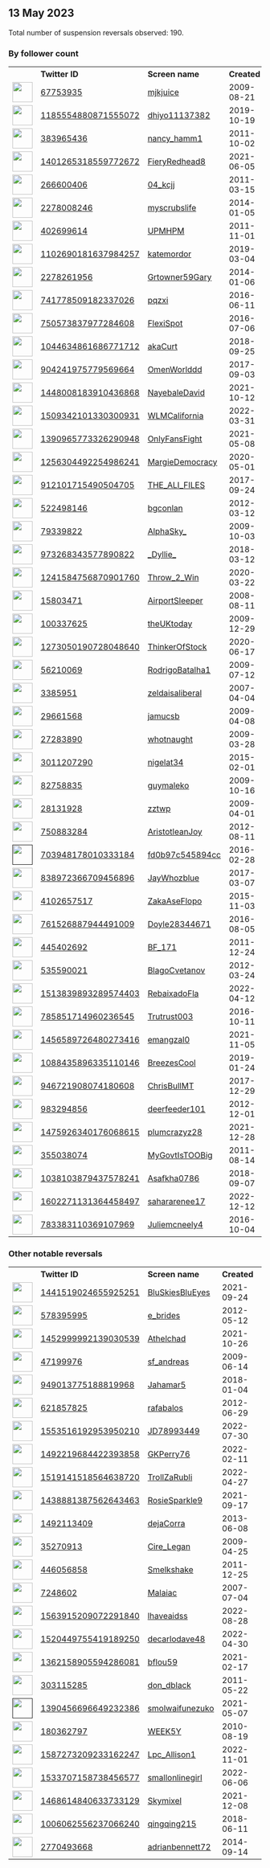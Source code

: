 
## 13 May 2023
Total number of suspension reversals observed: 190.

### By follower count
<table><tr><th></th><th align="left">Twitter ID</th><th align="left">Screen name</th>
<th align="left">Created</th><th align="left">Status</th><th align="left">Suspended</th><th align="left">Followers</th>
<tr><td><a href="https://pbs.twimg.com/profile_images/1635112751029780482/-g-seppt_normal.jpg"><img src="https://pbs.twimg.com/profile_images/1635112751029780482/-g-seppt_normal.jpg" width="40px" height="40px" align="center"/></a></td><td><a href="https://twitter.com/intent/user?user_id=67753935">67753935</a></td><td><a href="https://twitter.com/mjkjuice">mjkjuice</a></td><td>2009-08-21</td><td align="center"></td><td>2023-03-22</td><td>39049</td></tr>
<tr><td><a href="https://pbs.twimg.com/profile_images/1632290055770509313/s9j29BbK_normal.jpg"><img src="https://pbs.twimg.com/profile_images/1632290055770509313/s9j29BbK_normal.jpg" width="40px" height="40px" align="center"/></a></td><td><a href="https://twitter.com/intent/user?user_id=1185554880871555072">1185554880871555072</a></td><td><a href="https://twitter.com/dhiyo11137382">dhiyo11137382</a></td><td>2019-10-19</td><td align="center"></td><td>2023-05-12</td><td>29765</td></tr>
<tr><td><a href="https://pbs.twimg.com/profile_images/1118945418451333121/VzMXgpZl_normal.jpg"><img src="https://pbs.twimg.com/profile_images/1118945418451333121/VzMXgpZl_normal.jpg" width="40px" height="40px" align="center"/></a></td><td><a href="https://twitter.com/intent/user?user_id=383965436">383965436</a></td><td><a href="https://twitter.com/nancy_hamm1">nancy_hamm1</a></td><td>2011-10-02</td><td align="center"></td><td></td><td>27364</td></tr>
<tr><td><a href="https://pbs.twimg.com/profile_images/1475102433491787780/Eyr4SEi3_normal.jpg"><img src="https://pbs.twimg.com/profile_images/1475102433491787780/Eyr4SEi3_normal.jpg" width="40px" height="40px" align="center"/></a></td><td><a href="https://twitter.com/intent/user?user_id=1401265318559772672">1401265318559772672</a></td><td><a href="https://twitter.com/FieryRedhead8">FieryRedhead8</a></td><td>2021-06-05</td><td align="center"></td><td>2022-07-16</td><td>20245</td></tr>
<tr><td><a href="https://pbs.twimg.com/profile_images/1648837699413893122/dSjNlsQ__normal.jpg"><img src="https://pbs.twimg.com/profile_images/1648837699413893122/dSjNlsQ__normal.jpg" width="40px" height="40px" align="center"/></a></td><td><a href="https://twitter.com/intent/user?user_id=266600406">266600406</a></td><td><a href="https://twitter.com/04_kcjj">04_kcjj</a></td><td>2011-03-15</td><td align="center"></td><td>2023-05-01</td><td>15900</td></tr>
<tr><td><a href="https://pbs.twimg.com/profile_images/1655299666219507721/7IqQtY73_normal.jpg"><img src="https://pbs.twimg.com/profile_images/1655299666219507721/7IqQtY73_normal.jpg" width="40px" height="40px" align="center"/></a></td><td><a href="https://twitter.com/intent/user?user_id=2278008246">2278008246</a></td><td><a href="https://twitter.com/myscrubslife">myscrubslife</a></td><td>2014-01-05</td><td align="center"></td><td>2022-08-17</td><td>15325</td></tr>
<tr><td><a href="https://pbs.twimg.com/profile_images/1658074940958994432/XKKXmjkI_normal.jpg"><img src="https://pbs.twimg.com/profile_images/1658074940958994432/XKKXmjkI_normal.jpg" width="40px" height="40px" align="center"/></a></td><td><a href="https://twitter.com/intent/user?user_id=402699614">402699614</a></td><td><a href="https://twitter.com/UPMHPM">UPMHPM</a></td><td>2011-11-01</td><td align="center"></td><td></td><td>14256</td></tr>
<tr><td><a href="https://pbs.twimg.com/profile_images/1529607298775130112/_tuXka9r_normal.jpg"><img src="https://pbs.twimg.com/profile_images/1529607298775130112/_tuXka9r_normal.jpg" width="40px" height="40px" align="center"/></a></td><td><a href="https://twitter.com/intent/user?user_id=1102690181637984257">1102690181637984257</a></td><td><a href="https://twitter.com/katemordor">katemordor</a></td><td>2019-03-04</td><td align="center"></td><td>2022-06-21</td><td>12384</td></tr>
<tr><td><a href="https://pbs.twimg.com/profile_images/969427830890119168/9-jbejJh_normal.jpg"><img src="https://pbs.twimg.com/profile_images/969427830890119168/9-jbejJh_normal.jpg" width="40px" height="40px" align="center"/></a></td><td><a href="https://twitter.com/intent/user?user_id=2278261956">2278261956</a></td><td><a href="https://twitter.com/Grtowner59Gary">Grtowner59Gary</a></td><td>2014-01-06</td><td align="center"></td><td></td><td>11969</td></tr>
<tr><td><a href="https://pbs.twimg.com/profile_images/915494059648499712/VCjerUTl_normal.jpg"><img src="https://pbs.twimg.com/profile_images/915494059648499712/VCjerUTl_normal.jpg" width="40px" height="40px" align="center"/></a></td><td><a href="https://twitter.com/intent/user?user_id=741778509182337026">741778509182337026</a></td><td><a href="https://twitter.com/pqzxi">pqzxi</a></td><td>2016-06-11</td><td align="center"></td><td>2023-04-26</td><td>10183</td></tr>
<tr><td><a href="https://pbs.twimg.com/profile_images/1648585518727438338/gxFhlQXa_normal.jpg"><img src="https://pbs.twimg.com/profile_images/1648585518727438338/gxFhlQXa_normal.jpg" width="40px" height="40px" align="center"/></a></td><td><a href="https://twitter.com/intent/user?user_id=750573837977284608">750573837977284608</a></td><td><a href="https://twitter.com/FlexiSpot">FlexiSpot</a></td><td>2016-07-06</td><td align="center"></td><td>2023-05-03</td><td>9918</td></tr>
<tr><td><a href="https://pbs.twimg.com/profile_images/1497820385210863616/Arz0NmDv_normal.jpg"><img src="https://pbs.twimg.com/profile_images/1497820385210863616/Arz0NmDv_normal.jpg" width="40px" height="40px" align="center"/></a></td><td><a href="https://twitter.com/intent/user?user_id=1044634861686771712">1044634861686771712</a></td><td><a href="https://twitter.com/akaCurt">akaCurt</a></td><td>2018-09-25</td><td align="center"></td><td>2022-06-14</td><td>9655</td></tr>
<tr><td><a href="https://pbs.twimg.com/profile_images/1647388209075171329/YgOrUabT_normal.jpg"><img src="https://pbs.twimg.com/profile_images/1647388209075171329/YgOrUabT_normal.jpg" width="40px" height="40px" align="center"/></a></td><td><a href="https://twitter.com/intent/user?user_id=904241975779569664">904241975779569664</a></td><td><a href="https://twitter.com/OmenWorlddd">OmenWorlddd</a></td><td>2017-09-03</td><td align="center"></td><td>2023-04-29</td><td>8350</td></tr>
<tr><td><a href="https://pbs.twimg.com/profile_images/1645680619253268485/jrNktBl6_normal.jpg"><img src="https://pbs.twimg.com/profile_images/1645680619253268485/jrNktBl6_normal.jpg" width="40px" height="40px" align="center"/></a></td><td><a href="https://twitter.com/intent/user?user_id=1448008183910436868">1448008183910436868</a></td><td><a href="https://twitter.com/NayebaleDavid">NayebaleDavid</a></td><td>2021-10-12</td><td align="center"></td><td>2023-01-28</td><td>7995</td></tr>
<tr><td><a href="https://pbs.twimg.com/profile_images/1509343505780404224/ClcHv75c_normal.jpg"><img src="https://pbs.twimg.com/profile_images/1509343505780404224/ClcHv75c_normal.jpg" width="40px" height="40px" align="center"/></a></td><td><a href="https://twitter.com/intent/user?user_id=1509342101330300931">1509342101330300931</a></td><td><a href="https://twitter.com/WLMCalifornia">WLMCalifornia</a></td><td>2022-03-31</td><td align="center"></td><td>2023-05-12</td><td>7845</td></tr>
<tr><td><a href="https://pbs.twimg.com/profile_images/1647355323592613889/qt-qyumU_normal.jpg"><img src="https://pbs.twimg.com/profile_images/1647355323592613889/qt-qyumU_normal.jpg" width="40px" height="40px" align="center"/></a></td><td><a href="https://twitter.com/intent/user?user_id=1390965773326290948">1390965773326290948</a></td><td><a href="https://twitter.com/OnlyFansFight">OnlyFansFight</a></td><td>2021-05-08</td><td align="center"></td><td>2023-05-03</td><td>7612</td></tr>
<tr><td><a href="https://pbs.twimg.com/profile_images/1332922206842728450/HbKmEa9F_normal.jpg"><img src="https://pbs.twimg.com/profile_images/1332922206842728450/HbKmEa9F_normal.jpg" width="40px" height="40px" align="center"/></a></td><td><a href="https://twitter.com/intent/user?user_id=1256304492254986241">1256304492254986241</a></td><td><a href="https://twitter.com/MargieDemocracy">MargieDemocracy</a></td><td>2020-05-01</td><td align="center"></td><td></td><td>6489</td></tr>
<tr><td><a href="https://pbs.twimg.com/profile_images/1645261294382075904/T4nKBxcg_normal.jpg"><img src="https://pbs.twimg.com/profile_images/1645261294382075904/T4nKBxcg_normal.jpg" width="40px" height="40px" align="center"/></a></td><td><a href="https://twitter.com/intent/user?user_id=912101715490504705">912101715490504705</a></td><td><a href="https://twitter.com/THE_ALI_FILES">THE_ALI_FILES</a></td><td>2017-09-24</td><td align="center"></td><td>2023-05-09</td><td>5426</td></tr>
<tr><td><a href="https://pbs.twimg.com/profile_images/1089357614230786050/iK48DQMA_normal.jpg"><img src="https://pbs.twimg.com/profile_images/1089357614230786050/iK48DQMA_normal.jpg" width="40px" height="40px" align="center"/></a></td><td><a href="https://twitter.com/intent/user?user_id=522498146">522498146</a></td><td><a href="https://twitter.com/bgconlan">bgconlan</a></td><td>2012-03-12</td><td align="center"></td><td></td><td>5180</td></tr>
<tr><td><a href="https://pbs.twimg.com/profile_images/1444381759051812871/JjjXAI_S_normal.jpg"><img src="https://pbs.twimg.com/profile_images/1444381759051812871/JjjXAI_S_normal.jpg" width="40px" height="40px" align="center"/></a></td><td><a href="https://twitter.com/intent/user?user_id=79339822">79339822</a></td><td><a href="https://twitter.com/AlphaSky_">AlphaSky_</a></td><td>2009-10-03</td><td align="center"></td><td>2023-05-10</td><td>4871</td></tr>
<tr><td><a href="https://pbs.twimg.com/profile_images/1656055626735267841/jxQ5HVZ3_normal.jpg"><img src="https://pbs.twimg.com/profile_images/1656055626735267841/jxQ5HVZ3_normal.jpg" width="40px" height="40px" align="center"/></a></td><td><a href="https://twitter.com/intent/user?user_id=973268343577890822">973268343577890822</a></td><td><a href="https://twitter.com/_Dyllie_">_Dyllie_</a></td><td>2018-03-12</td><td align="center"></td><td>2023-04-14</td><td>4498</td></tr>
<tr><td><a href="https://pbs.twimg.com/profile_images/1630644073102196736/UFZAww8m_normal.jpg"><img src="https://pbs.twimg.com/profile_images/1630644073102196736/UFZAww8m_normal.jpg" width="40px" height="40px" align="center"/></a></td><td><a href="https://twitter.com/intent/user?user_id=1241584756870901760">1241584756870901760</a></td><td><a href="https://twitter.com/Throw_2_Win">Throw_2_Win</a></td><td>2020-03-22</td><td align="center"></td><td>2023-05-07</td><td>4417</td></tr>
<tr><td><a href="https://pbs.twimg.com/profile_images/686377307913715714/xMJtArDu_normal.jpg"><img src="https://pbs.twimg.com/profile_images/686377307913715714/xMJtArDu_normal.jpg" width="40px" height="40px" align="center"/></a></td><td><a href="https://twitter.com/intent/user?user_id=15803471">15803471</a></td><td><a href="https://twitter.com/AirportSleeper">AirportSleeper</a></td><td>2008-08-11</td><td align="center"></td><td>2022-12-15</td><td>3728</td></tr>
<tr><td><a href="https://pbs.twimg.com/profile_images/1657028919869014018/W6GmuMZz_normal.jpg"><img src="https://pbs.twimg.com/profile_images/1657028919869014018/W6GmuMZz_normal.jpg" width="40px" height="40px" align="center"/></a></td><td><a href="https://twitter.com/intent/user?user_id=100337625">100337625</a></td><td><a href="https://twitter.com/theUKtoday">theUKtoday</a></td><td>2009-12-29</td><td align="center"></td><td></td><td>3703</td></tr>
<tr><td><a href="https://pbs.twimg.com/profile_images/1542979703400792073/rcWy3jp3_normal.jpg"><img src="https://pbs.twimg.com/profile_images/1542979703400792073/rcWy3jp3_normal.jpg" width="40px" height="40px" align="center"/></a></td><td><a href="https://twitter.com/intent/user?user_id=1273050190728048640">1273050190728048640</a></td><td><a href="https://twitter.com/ThinkerOfStock">ThinkerOfStock</a></td><td>2020-06-17</td><td align="center"></td><td>2022-08-09</td><td>3637</td></tr>
<tr><td><a href="https://pbs.twimg.com/profile_images/1418694815290695681/5FoOgSwV_normal.jpg"><img src="https://pbs.twimg.com/profile_images/1418694815290695681/5FoOgSwV_normal.jpg" width="40px" height="40px" align="center"/></a></td><td><a href="https://twitter.com/intent/user?user_id=56210069">56210069</a></td><td><a href="https://twitter.com/RodrigoBatalha1">RodrigoBatalha1</a></td><td>2009-07-12</td><td align="center"></td><td>2022-12-01</td><td>3575</td></tr>
<tr><td><a href="https://pbs.twimg.com/profile_images/838252260790411264/bwP6MSSX_normal.jpg"><img src="https://pbs.twimg.com/profile_images/838252260790411264/bwP6MSSX_normal.jpg" width="40px" height="40px" align="center"/></a></td><td><a href="https://twitter.com/intent/user?user_id=3385951">3385951</a></td><td><a href="https://twitter.com/zeldaisaliberal">zeldaisaliberal</a></td><td>2007-04-04</td><td align="center"></td><td></td><td>3430</td></tr>
<tr><td><a href="https://pbs.twimg.com/profile_images/435463598345682944/8ss6gmTe_normal.jpeg"><img src="https://pbs.twimg.com/profile_images/435463598345682944/8ss6gmTe_normal.jpeg" width="40px" height="40px" align="center"/></a></td><td><a href="https://twitter.com/intent/user?user_id=29661568">29661568</a></td><td><a href="https://twitter.com/jamucsb">jamucsb</a></td><td>2009-04-08</td><td align="center"></td><td>2023-01-27</td><td>3249</td></tr>
<tr><td><a href="https://pbs.twimg.com/profile_images/1969279980/bullseye1_normal.jpg"><img src="https://pbs.twimg.com/profile_images/1969279980/bullseye1_normal.jpg" width="40px" height="40px" align="center"/></a></td><td><a href="https://twitter.com/intent/user?user_id=27283890">27283890</a></td><td><a href="https://twitter.com/whotnaught">whotnaught</a></td><td>2009-03-28</td><td align="center">🔒</td><td>2022-07-26</td><td>2997</td></tr>
<tr><td><a href="https://pbs.twimg.com/profile_images/1474367009534140416/go0IiirZ_normal.jpg"><img src="https://pbs.twimg.com/profile_images/1474367009534140416/go0IiirZ_normal.jpg" width="40px" height="40px" align="center"/></a></td><td><a href="https://twitter.com/intent/user?user_id=3011207290">3011207290</a></td><td><a href="https://twitter.com/nigelat34">nigelat34</a></td><td>2015-02-01</td><td align="center"></td><td>2022-05-04</td><td>2952</td></tr>
<tr><td><a href="https://pbs.twimg.com/profile_images/982390993860177920/9bSHrEjw_normal.jpg"><img src="https://pbs.twimg.com/profile_images/982390993860177920/9bSHrEjw_normal.jpg" width="40px" height="40px" align="center"/></a></td><td><a href="https://twitter.com/intent/user?user_id=82758835">82758835</a></td><td><a href="https://twitter.com/guymaleko">guymaleko</a></td><td>2009-10-16</td><td align="center"></td><td></td><td>2900</td></tr>
<tr><td><a href="https://pbs.twimg.com/profile_images/1657114546937516045/MMNIvRQl_normal.jpg"><img src="https://pbs.twimg.com/profile_images/1657114546937516045/MMNIvRQl_normal.jpg" width="40px" height="40px" align="center"/></a></td><td><a href="https://twitter.com/intent/user?user_id=28131928">28131928</a></td><td><a href="https://twitter.com/zztwp">zztwp</a></td><td>2009-04-01</td><td align="center"></td><td></td><td>2703</td></tr>
<tr><td><a href="https://pbs.twimg.com/profile_images/1036011017170350080/cH3pAiz6_normal.jpg"><img src="https://pbs.twimg.com/profile_images/1036011017170350080/cH3pAiz6_normal.jpg" width="40px" height="40px" align="center"/></a></td><td><a href="https://twitter.com/intent/user?user_id=750883284">750883284</a></td><td><a href="https://twitter.com/AristotleanJoy">AristotleanJoy</a></td><td>2012-08-11</td><td align="center"></td><td></td><td>2688</td></tr>
<tr><td><a href=""><img src="" width="40px" height="40px" align="center"/></a></td><td><a href="https://twitter.com/intent/user?user_id=703948178010333184">703948178010333184</a></td><td><a href="https://twitter.com/fd0b97c545894cc">fd0b97c545894cc</a></td><td>2016-02-28</td><td align="center"></td><td>2022-10-11</td><td>2575</td></tr>
<tr><td><a href="https://pbs.twimg.com/profile_images/1250262442300575744/gq50puOv_normal.jpg"><img src="https://pbs.twimg.com/profile_images/1250262442300575744/gq50puOv_normal.jpg" width="40px" height="40px" align="center"/></a></td><td><a href="https://twitter.com/intent/user?user_id=838972366709456896">838972366709456896</a></td><td><a href="https://twitter.com/JayWhozblue">JayWhozblue</a></td><td>2017-03-07</td><td align="center"></td><td></td><td>2563</td></tr>
<tr><td><a href="https://pbs.twimg.com/profile_images/1656376494166364177/FGF3h18Y_normal.jpg"><img src="https://pbs.twimg.com/profile_images/1656376494166364177/FGF3h18Y_normal.jpg" width="40px" height="40px" align="center"/></a></td><td><a href="https://twitter.com/intent/user?user_id=4102657517">4102657517</a></td><td><a href="https://twitter.com/ZakaAseFlopo">ZakaAseFlopo</a></td><td>2015-11-03</td><td align="center"></td><td>2023-04-24</td><td>2354</td></tr>
<tr><td><a href="https://pbs.twimg.com/profile_images/1347881265995927554/0jpO9YtG_normal.jpg"><img src="https://pbs.twimg.com/profile_images/1347881265995927554/0jpO9YtG_normal.jpg" width="40px" height="40px" align="center"/></a></td><td><a href="https://twitter.com/intent/user?user_id=761526887944491009">761526887944491009</a></td><td><a href="https://twitter.com/Doyle28344671">Doyle28344671</a></td><td>2016-08-05</td><td align="center"></td><td></td><td>2351</td></tr>
<tr><td><a href="https://pbs.twimg.com/profile_images/505515378307366912/VJCQCSzB_normal.jpeg"><img src="https://pbs.twimg.com/profile_images/505515378307366912/VJCQCSzB_normal.jpeg" width="40px" height="40px" align="center"/></a></td><td><a href="https://twitter.com/intent/user?user_id=445402692">445402692</a></td><td><a href="https://twitter.com/BF_171">BF_171</a></td><td>2011-12-24</td><td align="center"></td><td>2023-05-10</td><td>2340</td></tr>
<tr><td><a href="https://pbs.twimg.com/profile_images/1576536672958914561/mPIz7h5p_normal.jpg"><img src="https://pbs.twimg.com/profile_images/1576536672958914561/mPIz7h5p_normal.jpg" width="40px" height="40px" align="center"/></a></td><td><a href="https://twitter.com/intent/user?user_id=535590021">535590021</a></td><td><a href="https://twitter.com/BlagoCvetanov">BlagoCvetanov</a></td><td>2012-03-24</td><td align="center"></td><td>2022-10-14</td><td>2151</td></tr>
<tr><td><a href="https://pbs.twimg.com/profile_images/1630343046960234497/zEpLh-g5_normal.jpg"><img src="https://pbs.twimg.com/profile_images/1630343046960234497/zEpLh-g5_normal.jpg" width="40px" height="40px" align="center"/></a></td><td><a href="https://twitter.com/intent/user?user_id=1513839893289574403">1513839893289574403</a></td><td><a href="https://twitter.com/RebaixadoFla">RebaixadoFla</a></td><td>2022-04-12</td><td align="center"></td><td>2023-05-10</td><td>2097</td></tr>
<tr><td><a href="https://pbs.twimg.com/profile_images/865762256860008450/DcLsDbQ0_normal.jpg"><img src="https://pbs.twimg.com/profile_images/865762256860008450/DcLsDbQ0_normal.jpg" width="40px" height="40px" align="center"/></a></td><td><a href="https://twitter.com/intent/user?user_id=785851714960236545">785851714960236545</a></td><td><a href="https://twitter.com/Trutrust003">Trutrust003</a></td><td>2016-10-11</td><td align="center"></td><td></td><td>2093</td></tr>
<tr><td><a href="https://pbs.twimg.com/profile_images/1656670615741378560/y-LCuwfE_normal.jpg"><img src="https://pbs.twimg.com/profile_images/1656670615741378560/y-LCuwfE_normal.jpg" width="40px" height="40px" align="center"/></a></td><td><a href="https://twitter.com/intent/user?user_id=1456589726480273416">1456589726480273416</a></td><td><a href="https://twitter.com/emangzal0">emangzal0</a></td><td>2021-11-05</td><td align="center"></td><td>2022-10-04</td><td>2049</td></tr>
<tr><td><a href="https://pbs.twimg.com/profile_images/1657564059653251073/udnW3fVU_normal.jpg"><img src="https://pbs.twimg.com/profile_images/1657564059653251073/udnW3fVU_normal.jpg" width="40px" height="40px" align="center"/></a></td><td><a href="https://twitter.com/intent/user?user_id=1088435896335110146">1088435896335110146</a></td><td><a href="https://twitter.com/BreezesCool">BreezesCool</a></td><td>2019-01-24</td><td align="center"></td><td>2022-12-16</td><td>1900</td></tr>
<tr><td><a href="https://pbs.twimg.com/profile_images/1608059366543876099/FpIYtwti_normal.jpg"><img src="https://pbs.twimg.com/profile_images/1608059366543876099/FpIYtwti_normal.jpg" width="40px" height="40px" align="center"/></a></td><td><a href="https://twitter.com/intent/user?user_id=946721908074180608">946721908074180608</a></td><td><a href="https://twitter.com/ChrisBullMT">ChrisBullMT</a></td><td>2017-12-29</td><td align="center"></td><td>2023-04-27</td><td>1875</td></tr>
<tr><td><a href="https://pbs.twimg.com/profile_images/995518750412754944/VwZDIfJF_normal.jpg"><img src="https://pbs.twimg.com/profile_images/995518750412754944/VwZDIfJF_normal.jpg" width="40px" height="40px" align="center"/></a></td><td><a href="https://twitter.com/intent/user?user_id=983294856">983294856</a></td><td><a href="https://twitter.com/deerfeeder101">deerfeeder101</a></td><td>2012-12-01</td><td align="center"></td><td>2022-10-29</td><td>1860</td></tr>
<tr><td><a href="https://pbs.twimg.com/profile_images/1521311496042684418/ZftmdjGN_normal.jpg"><img src="https://pbs.twimg.com/profile_images/1521311496042684418/ZftmdjGN_normal.jpg" width="40px" height="40px" align="center"/></a></td><td><a href="https://twitter.com/intent/user?user_id=1475926340176068615">1475926340176068615</a></td><td><a href="https://twitter.com/plumcrazyz28">plumcrazyz28</a></td><td>2021-12-28</td><td align="center"></td><td>2022-11-14</td><td>1765</td></tr>
<tr><td><a href="https://pbs.twimg.com/profile_images/619325124710305792/het8VMFB_normal.jpg"><img src="https://pbs.twimg.com/profile_images/619325124710305792/het8VMFB_normal.jpg" width="40px" height="40px" align="center"/></a></td><td><a href="https://twitter.com/intent/user?user_id=355038074">355038074</a></td><td><a href="https://twitter.com/MyGovtIsTOOBig">MyGovtIsTOOBig</a></td><td>2011-08-14</td><td align="center"></td><td></td><td>1725</td></tr>
<tr><td><a href="https://pbs.twimg.com/profile_images/1512024921911689217/pukAM8TM_normal.jpg"><img src="https://pbs.twimg.com/profile_images/1512024921911689217/pukAM8TM_normal.jpg" width="40px" height="40px" align="center"/></a></td><td><a href="https://twitter.com/intent/user?user_id=1038103879437578241">1038103879437578241</a></td><td><a href="https://twitter.com/Asafkha0786">Asafkha0786</a></td><td>2018-09-07</td><td align="center"></td><td>2022-08-19</td><td>1540</td></tr>
<tr><td><a href="https://pbs.twimg.com/profile_images/1650221754898423814/l5J9kaqZ_normal.jpg"><img src="https://pbs.twimg.com/profile_images/1650221754898423814/l5J9kaqZ_normal.jpg" width="40px" height="40px" align="center"/></a></td><td><a href="https://twitter.com/intent/user?user_id=1602271131364458497">1602271131364458497</a></td><td><a href="https://twitter.com/sahararenee17">sahararenee17</a></td><td>2022-12-12</td><td align="center"></td><td>2023-05-08</td><td>1513</td></tr>
<tr><td><a href="https://pbs.twimg.com/profile_images/1656809333173243904/ZiK0kgef_normal.jpg"><img src="https://pbs.twimg.com/profile_images/1656809333173243904/ZiK0kgef_normal.jpg" width="40px" height="40px" align="center"/></a></td><td><a href="https://twitter.com/intent/user?user_id=783383110369107969">783383110369107969</a></td><td><a href="https://twitter.com/Juliemcneely4">Juliemcneely4</a></td><td>2016-10-04</td><td align="center"></td><td></td><td>1504</td></tr>
</table>

### Other notable reversals
<table><tr><th></th><th align="left">Twitter ID</th><th align="left">Screen name</th>
<th align="left">Created</th><th align="left">Status</th><th align="left">Suspended</th><th align="left">Followers</th>
<tr><td><a href="https://pbs.twimg.com/profile_images/1508378080452120576/_Gt65E2y_normal.jpg"><img src="https://pbs.twimg.com/profile_images/1508378080452120576/_Gt65E2y_normal.jpg" width="40px" height="40px" align="center"/></a></td><td><a href="https://twitter.com/intent/user?user_id=1441519024655925251">1441519024655925251</a></td><td><a href="https://twitter.com/BluSkiesBluEyes">BluSkiesBluEyes</a></td><td>2021-09-24</td><td align="center"></td><td>2022-08-27</td><td>985</td></tr>
<tr><td><a href="https://pbs.twimg.com/profile_images/1353015030124597248/OybPHf0M_normal.jpg"><img src="https://pbs.twimg.com/profile_images/1353015030124597248/OybPHf0M_normal.jpg" width="40px" height="40px" align="center"/></a></td><td><a href="https://twitter.com/intent/user?user_id=578395995">578395995</a></td><td><a href="https://twitter.com/e_brides">e_brides</a></td><td>2012-05-12</td><td align="center"></td><td>2023-04-27</td><td>62</td></tr>
<tr><td><a href="https://pbs.twimg.com/profile_images/1456554730021343236/ShYQubk6_normal.jpg"><img src="https://pbs.twimg.com/profile_images/1456554730021343236/ShYQubk6_normal.jpg" width="40px" height="40px" align="center"/></a></td><td><a href="https://twitter.com/intent/user?user_id=1452999992139030539">1452999992139030539</a></td><td><a href="https://twitter.com/Athelchad">Athelchad</a></td><td>2021-10-26</td><td align="center"></td><td>2022-09-15</td><td>211</td></tr>
<tr><td><a href="https://pbs.twimg.com/profile_images/1375910699239567365/yzGnsGiJ_normal.jpg"><img src="https://pbs.twimg.com/profile_images/1375910699239567365/yzGnsGiJ_normal.jpg" width="40px" height="40px" align="center"/></a></td><td><a href="https://twitter.com/intent/user?user_id=47199976">47199976</a></td><td><a href="https://twitter.com/sf_andreas">sf_andreas</a></td><td>2009-06-14</td><td align="center"></td><td>2023-05-09</td><td>1191</td></tr>
<tr><td><a href="https://pbs.twimg.com/profile_images/1495713103291502594/5WyLkWlV_normal.jpg"><img src="https://pbs.twimg.com/profile_images/1495713103291502594/5WyLkWlV_normal.jpg" width="40px" height="40px" align="center"/></a></td><td><a href="https://twitter.com/intent/user?user_id=949013775188819968">949013775188819968</a></td><td><a href="https://twitter.com/Jahamar5">Jahamar5</a></td><td>2018-01-04</td><td align="center"></td><td>2022-12-26</td><td>365</td></tr>
<tr><td><a href="https://pbs.twimg.com/profile_images/1641105884913844224/zSeSbjVA_normal.jpg"><img src="https://pbs.twimg.com/profile_images/1641105884913844224/zSeSbjVA_normal.jpg" width="40px" height="40px" align="center"/></a></td><td><a href="https://twitter.com/intent/user?user_id=621857825">621857825</a></td><td><a href="https://twitter.com/rafabalos">rafabalos</a></td><td>2012-06-29</td><td align="center">🔒</td><td>2023-03-31</td><td>312</td></tr>
<tr><td><a href="https://pbs.twimg.com/profile_images/1586059777733529601/qFgWAWiU_normal.jpg"><img src="https://pbs.twimg.com/profile_images/1586059777733529601/qFgWAWiU_normal.jpg" width="40px" height="40px" align="center"/></a></td><td><a href="https://twitter.com/intent/user?user_id=1553516192953950210">1553516192953950210</a></td><td><a href="https://twitter.com/JD78993449">JD78993449</a></td><td>2022-07-30</td><td align="center"></td><td>2022-12-17</td><td>61</td></tr>
<tr><td><a href="https://pbs.twimg.com/profile_images/1519384439545081856/1df-kWtL_normal.jpg"><img src="https://pbs.twimg.com/profile_images/1519384439545081856/1df-kWtL_normal.jpg" width="40px" height="40px" align="center"/></a></td><td><a href="https://twitter.com/intent/user?user_id=1492219684422393858">1492219684422393858</a></td><td><a href="https://twitter.com/GKPerry76">GKPerry76</a></td><td>2022-02-11</td><td align="center"></td><td>2022-12-04</td><td>12</td></tr>
<tr><td><a href="https://pbs.twimg.com/profile_images/1577033315579740164/IltI7ov8_normal.jpg"><img src="https://pbs.twimg.com/profile_images/1577033315579740164/IltI7ov8_normal.jpg" width="40px" height="40px" align="center"/></a></td><td><a href="https://twitter.com/intent/user?user_id=1519141518564638720">1519141518564638720</a></td><td><a href="https://twitter.com/TrollZaRubli">TrollZaRubli</a></td><td>2022-04-27</td><td align="center"></td><td>2023-05-09</td><td>1312</td></tr>
<tr><td><a href="https://pbs.twimg.com/profile_images/1555845855478947840/BUCxtLH9_normal.jpg"><img src="https://pbs.twimg.com/profile_images/1555845855478947840/BUCxtLH9_normal.jpg" width="40px" height="40px" align="center"/></a></td><td><a href="https://twitter.com/intent/user?user_id=1438881387562643463">1438881387562643463</a></td><td><a href="https://twitter.com/RosieSparkle9">RosieSparkle9</a></td><td>2021-09-17</td><td align="center"></td><td>2022-09-15</td><td>373</td></tr>
<tr><td><a href="https://pbs.twimg.com/profile_images/1431026920427114499/xOqwF-AY_normal.jpg"><img src="https://pbs.twimg.com/profile_images/1431026920427114499/xOqwF-AY_normal.jpg" width="40px" height="40px" align="center"/></a></td><td><a href="https://twitter.com/intent/user?user_id=1492113409">1492113409</a></td><td><a href="https://twitter.com/dejaCorra">dejaCorra</a></td><td>2013-06-08</td><td align="center"></td><td>2022-10-30</td><td>1079</td></tr>
<tr><td><a href="https://pbs.twimg.com/profile_images/1622633636964052993/1dOseLZk_normal.jpg"><img src="https://pbs.twimg.com/profile_images/1622633636964052993/1dOseLZk_normal.jpg" width="40px" height="40px" align="center"/></a></td><td><a href="https://twitter.com/intent/user?user_id=35270913">35270913</a></td><td><a href="https://twitter.com/Cire_Legan">Cire_Legan</a></td><td>2009-04-25</td><td align="center"></td><td>2023-05-08</td><td>164</td></tr>
<tr><td><a href="https://pbs.twimg.com/profile_images/1654072554322010112/1PUxOwxs_normal.jpg"><img src="https://pbs.twimg.com/profile_images/1654072554322010112/1PUxOwxs_normal.jpg" width="40px" height="40px" align="center"/></a></td><td><a href="https://twitter.com/intent/user?user_id=446056858">446056858</a></td><td><a href="https://twitter.com/Smelkshake">Smelkshake</a></td><td>2011-12-25</td><td align="center"></td><td>2023-05-09</td><td>432</td></tr>
<tr><td><a href="https://pbs.twimg.com/profile_images/59160170/bad_egg_normal.JPEG"><img src="https://pbs.twimg.com/profile_images/59160170/bad_egg_normal.JPEG" width="40px" height="40px" align="center"/></a></td><td><a href="https://twitter.com/intent/user?user_id=7248602">7248602</a></td><td><a href="https://twitter.com/Malaiac">Malaiac</a></td><td>2007-07-04</td><td align="center"></td><td>2023-01-06</td><td>409</td></tr>
<tr><td><a href="https://pbs.twimg.com/profile_images/1656514649779765249/D2lduHxP_normal.jpg"><img src="https://pbs.twimg.com/profile_images/1656514649779765249/D2lduHxP_normal.jpg" width="40px" height="40px" align="center"/></a></td><td><a href="https://twitter.com/intent/user?user_id=1563915209072291840">1563915209072291840</a></td><td><a href="https://twitter.com/lhaveaidss">lhaveaidss</a></td><td>2022-08-28</td><td align="center"></td><td>2023-05-03</td><td>89</td></tr>
<tr><td><a href="https://pbs.twimg.com/profile_images/1520450061230133249/vuRs7sng_normal.png"><img src="https://pbs.twimg.com/profile_images/1520450061230133249/vuRs7sng_normal.png" width="40px" height="40px" align="center"/></a></td><td><a href="https://twitter.com/intent/user?user_id=1520449755419189250">1520449755419189250</a></td><td><a href="https://twitter.com/decarlodave48">decarlodave48</a></td><td>2022-04-30</td><td align="center"></td><td>2023-01-02</td><td>27</td></tr>
<tr><td><a href="https://abs.twimg.com/sticky/default_profile_images/default_profile_normal.png"><img src="https://abs.twimg.com/sticky/default_profile_images/default_profile_normal.png" width="40px" height="40px" align="center"/></a></td><td><a href="https://twitter.com/intent/user?user_id=1362158905594286081">1362158905594286081</a></td><td><a href="https://twitter.com/bflou59">bflou59</a></td><td>2021-02-17</td><td align="center"></td><td>2023-04-11</td><td>1</td></tr>
<tr><td><a href="https://pbs.twimg.com/profile_images/1570462084747460610/2fW0_FtT_normal.jpg"><img src="https://pbs.twimg.com/profile_images/1570462084747460610/2fW0_FtT_normal.jpg" width="40px" height="40px" align="center"/></a></td><td><a href="https://twitter.com/intent/user?user_id=303115285">303115285</a></td><td><a href="https://twitter.com/don_dblack">don_dblack</a></td><td>2011-05-22</td><td align="center"></td><td>2023-03-30</td><td>577</td></tr>
<tr><td><a href=""><img src="" width="40px" height="40px" align="center"/></a></td><td><a href="https://twitter.com/intent/user?user_id=1390456696649232386">1390456696649232386</a></td><td><a href="https://twitter.com/smolwaifunezuko">smolwaifunezuko</a></td><td>2021-05-07</td><td align="center"></td><td>2022-12-24</td><td>345</td></tr>
<tr><td><a href="https://pbs.twimg.com/profile_images/817702875359014914/0MB0bx_W_normal.jpg"><img src="https://pbs.twimg.com/profile_images/817702875359014914/0MB0bx_W_normal.jpg" width="40px" height="40px" align="center"/></a></td><td><a href="https://twitter.com/intent/user?user_id=180362797">180362797</a></td><td><a href="https://twitter.com/WEEK5Y">WEEK5Y</a></td><td>2010-08-19</td><td align="center"></td><td>2023-05-07</td><td>81</td></tr>
<tr><td><a href="https://pbs.twimg.com/profile_images/1587273558253867009/p4DfTdQC_normal.jpg"><img src="https://pbs.twimg.com/profile_images/1587273558253867009/p4DfTdQC_normal.jpg" width="40px" height="40px" align="center"/></a></td><td><a href="https://twitter.com/intent/user?user_id=1587273209233162247">1587273209233162247</a></td><td><a href="https://twitter.com/Lpc_Allison1">Lpc_Allison1</a></td><td>2022-11-01</td><td align="center"></td><td>2023-02-01</td><td>10</td></tr>
<tr><td><a href="https://pbs.twimg.com/profile_images/1656053369973411850/WrtYqB3A_normal.jpg"><img src="https://pbs.twimg.com/profile_images/1656053369973411850/WrtYqB3A_normal.jpg" width="40px" height="40px" align="center"/></a></td><td><a href="https://twitter.com/intent/user?user_id=1533707158738456577">1533707158738456577</a></td><td><a href="https://twitter.com/smallonlinegirl">smallonlinegirl</a></td><td>2022-06-06</td><td align="center"></td><td>2023-04-24</td><td>363</td></tr>
<tr><td><a href="https://pbs.twimg.com/profile_images/1654591312186818562/Fhy0ecZV_normal.jpg"><img src="https://pbs.twimg.com/profile_images/1654591312186818562/Fhy0ecZV_normal.jpg" width="40px" height="40px" align="center"/></a></td><td><a href="https://twitter.com/intent/user?user_id=1468614840633733129">1468614840633733129</a></td><td><a href="https://twitter.com/Skymixel">Skymixel</a></td><td>2021-12-08</td><td align="center"></td><td>2023-04-13</td><td>197</td></tr>
<tr><td><a href="https://pbs.twimg.com/profile_images/1458386092089020420/0nXc9iXI_normal.jpg"><img src="https://pbs.twimg.com/profile_images/1458386092089020420/0nXc9iXI_normal.jpg" width="40px" height="40px" align="center"/></a></td><td><a href="https://twitter.com/intent/user?user_id=1006062556237066240">1006062556237066240</a></td><td><a href="https://twitter.com/qingqing215">qingqing215</a></td><td>2018-06-11</td><td align="center"></td><td>2023-01-01</td><td>10</td></tr>
<tr><td><a href="https://pbs.twimg.com/profile_images/977997100393869312/Dv0yApmX_normal.jpg"><img src="https://pbs.twimg.com/profile_images/977997100393869312/Dv0yApmX_normal.jpg" width="40px" height="40px" align="center"/></a></td><td><a href="https://twitter.com/intent/user?user_id=2770493668">2770493668</a></td><td><a href="https://twitter.com/adrianbennett72">adrianbennett72</a></td><td>2014-09-14</td><td align="center"></td><td>2022-11-24</td><td>99</td></tr>
</table>
